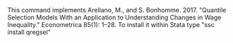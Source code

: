 This command implements Arellano, M., and S. Bonhomme. 2017.  "Quantile Selection Models With an Application to Understanding Changes in Wage Inequality." Econometrica 85(1): 1–28.
To install it within Stata type "ssc install qregsel"
